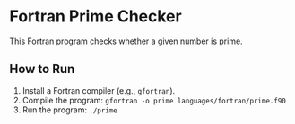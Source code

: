 # Fortran Prime Checker

This Fortran program checks whether a given number is prime.

## How to Run

1. Install a Fortran compiler (e.g., `gfortran`).
2. Compile the program:
    `gfortran -o prime languages/fortran/prime.f90`
3. Run the program:
    `./prime`